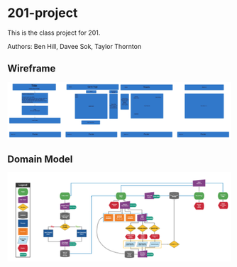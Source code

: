 # 201-project

This is the class project for 201.

Authors: Ben Hill, Davee Sok, Taylor Thornton


## Wireframe

![Wireframe](img/201-Wireframe.jpeg)

## Domain Model
![Domain Model](img/Updated-Domain-Modeling.jpg)